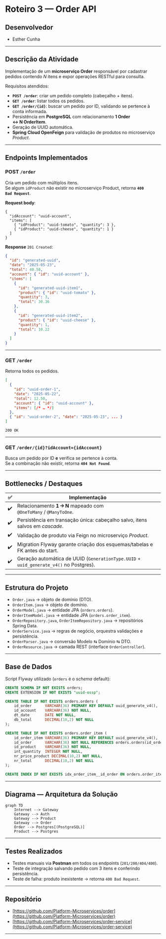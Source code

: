 # Roteiro 3 — Order API

## Desenvolvedor

- Esther Cunha  


---

## Descrição da Atividade

Implementação de um **microserviço Order** responsável por cadastrar pedidos contendo _N_ itens e expor operações RESTful para consulta.

Requisitos atendidos:

- **`POST /order`**: criar um pedido completo (cabeçalho + itens).
- **`GET /order`**: listar todos os pedidos.
- **`GET /order/{id}`**: buscar um pedido por ID, validando se pertence à conta informada.
- Persistência em **PostgreSQL** com relacionamento **1 Order ↔ N OrderItem**.
- Geração de UUID automática.
- **Spring Cloud OpenFeign** para validação de produtos no microserviço _Product_.

---

## Endpoints Implementados

### POST `/order`

Cria um pedido com múltiplos itens.  
Se algum `idProduct` não existir no microserviço Product, retorna **`400 Bad Request`**.

**Request body**:

```jsonc
{
  "idAccount": "uuid-account",
  "items": [
    { "idProduct": "uuid-tomato", "quantity": 3 },
    { "idProduct": "uuid-cheese", "quantity": 1 }
  ]
}
```

**Response** `201 Created`:

```json
{
  "id": "generated-uuid",
  "date": "2025-05-23",
  "total": 40.58,
  "account": { "id": "uuid-account" },
  "items": [
    {
      "id": "generated-uuid-item1",
      "product": { "id": "uuid-tomato" },
      "quantity": 3,
      "total": 30.36
    },
    {
      "id": "generated-uuid-item2",
      "product": { "id": "uuid-cheese" },
      "quantity": 1,
      "total": 10.22
    }
  ]
}
```

---

### GET `/order`

Retorna todos os pedidos.

```json
[
  {
    "id": "uuid-order‑1",
    "date": "2025-05-22",
    "total": 12.50,
    "account": { "id": "uuid-account" },
    "items": [/* … */]
  },
  { "id": "uuid-order‑2", "date": "2025-05-23", ... }
]
```
 `200 OK`

---

### GET `/order/{id}?idAccount={idAccount}`

Busca um pedido por ID **e** verifica se pertence à conta.  
Se a combinação não existir, retorna **`404 Not Found`**.

---

## Bottlenecks / Destaques

| ✅ | Implementação |
|----|---------------|
| ✔️ | Relacionamento **1 → N** mapeado com `@OneToMany` / `@ManyToOne`. |
| ✔️ | Persistência em transação única: cabeçalho salvo, itens salvos em _cascade_. |
| ✔️ | Validação de produto via Feign no microserviço _Product_. |
| ✔️ | Migration Flyway garante criação dos esquemas/tabelas e FK antes do start. |
| ✔️ | Geração automática de UUID (`GenerationType.UUID` + `uuid_generate_v4()` no Postgres). |

---

## Estrutura do Projeto

- `Order.java` → objeto de domínio (DTO).
- `OrderItem.java` → objeto de domínio.
- `OrderModel.java` → entidade JPA (`orders.orders`).
- `OrderItemModel.java` → entidade JPA (`orders.order_item`).
- `OrderRepository.java`, `OrderItemRepository.java` → repositórios Spring Data.
- `OrderService.java` → regras de negócio, orquestra validações e persistência.
- `OrderParser.java` → conversão Modelo ⇆ Domínio ⇆ DTO.
- `OrderResource.java` → camada REST (interface `OrderController`).

---

## Base de Dados

Script Flyway utilizado (`orders` é o _schema_ default):

```sql
CREATE SCHEMA IF NOT EXISTS orders;
CREATE EXTENSION IF NOT EXISTS "uuid-ossp";

CREATE TABLE IF NOT EXISTS orders.orders (
    id_order      VARCHAR(36) PRIMARY KEY DEFAULT uuid_generate_v4(),
    id_account    VARCHAR(36) NOT NULL,
    dt_date       DATE NOT NULL,
    db_total      DECIMAL(10,2) NOT NULL
);

CREATE TABLE IF NOT EXISTS orders.order_item (
    id_order_item VARCHAR(36) PRIMARY KEY DEFAULT uuid_generate_v4(),
    id_order      VARCHAR(36) NOT NULL REFERENCES orders.orders(id_order) ON DELETE CASCADE,
    id_product    VARCHAR(36) NOT NULL,
    int_quantity  INTEGER NOT NULL,
    nr_price_product DECIMAL(10,2) NOT NULL,
    nr_total      DECIMAL(10,2) NOT NULL
);

CREATE INDEX IF NOT EXISTS idx_order_item__id_order ON orders.order_item(id_order);
```

---

## Diagrama — Arquitetura da Solução

```mermaid
graph TD
    Internet --> Gateway
    Gateway --> Auth
    Gateway --> Product
    Gateway --> Order
    Order --> Postgres[(PostgreSQL)]
    Product --> Postgres
```

---

## Testes Realizados

- Testes manuais via **Postman** em todos os endpoints (`201/200/404/400`).  
- Teste de integração salvando pedido com 3 itens e conferindo persistência.  
- Teste de falha: produto inexistente → retorna `400 Bad Request`.  

---


## Repositório

- [https://github.com/Platform-Microservices/order](https://github.com/Platform-Microservices/order)
- [https://github.com/Platform-Microservices/order-service](https://github.com/Platform-Microservices/order-service)

---
